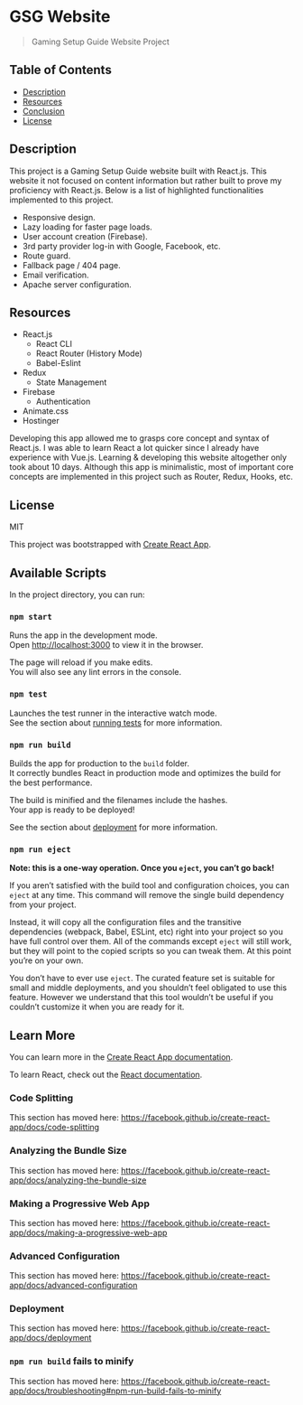 # **GSG Website**
> Gaming Setup Guide Website Project

## Table of Contents
- [ Description ](#desc)
- [ Resources ](#resources)
- [ Conclusion ](#conclusion)
- [ License ](#license)

<a name="desc"></a>
## Description
This project is a Gaming Setup Guide website built with React.js. This website it not focused on content information but rather built to prove my proficiency with React.js. Below is a list of highlighted functionalities implemented to this project.

- Responsive design.
- Lazy loading for faster page loads.
- User account creation (Firebase).
- 3rd party provider log-in with Google, Facebook, etc.
- Route guard.
- Fallback page / 404 page.
- Email verification.
- Apache server configuration.

<a name="resources"></a>
## Resources
- React.js
  - React CLI
  - React Router (History Mode)
  - Babel-Eslint
- Redux
   - State Management
- Firebase
  - Authentication
- Animate.css
- Hostinger

<a name="conclusion"></a>
Developing this app allowed me to grasps core concept and syntax of React.js. I was able to learn React a lot quicker since I already have experience with Vue.js. Learning & developing this website altogether only took about 10 days. Although this app is minimalistic, most of important core concepts are implemented in this project such as Router, Redux, Hooks, etc.

<a name="license"></a>
## License

MIT

This project was bootstrapped with [Create React App](https://github.com/facebook/create-react-app).

## Available Scripts

In the project directory, you can run:

### `npm start`

Runs the app in the development mode.<br />
Open [http://localhost:3000](http://localhost:3000) to view it in the browser.

The page will reload if you make edits.<br />
You will also see any lint errors in the console.

### `npm test`

Launches the test runner in the interactive watch mode.<br />
See the section about [running tests](https://facebook.github.io/create-react-app/docs/running-tests) for more information.

### `npm run build`

Builds the app for production to the `build` folder.<br />
It correctly bundles React in production mode and optimizes the build for the best performance.

The build is minified and the filenames include the hashes.<br />
Your app is ready to be deployed!

See the section about [deployment](https://facebook.github.io/create-react-app/docs/deployment) for more information.

### `npm run eject`

**Note: this is a one-way operation. Once you `eject`, you can’t go back!**

If you aren’t satisfied with the build tool and configuration choices, you can `eject` at any time. This command will remove the single build dependency from your project.

Instead, it will copy all the configuration files and the transitive dependencies (webpack, Babel, ESLint, etc) right into your project so you have full control over them. All of the commands except `eject` will still work, but they will point to the copied scripts so you can tweak them. At this point you’re on your own.

You don’t have to ever use `eject`. The curated feature set is suitable for small and middle deployments, and you shouldn’t feel obligated to use this feature. However we understand that this tool wouldn’t be useful if you couldn’t customize it when you are ready for it.

## Learn More

You can learn more in the [Create React App documentation](https://facebook.github.io/create-react-app/docs/getting-started).

To learn React, check out the [React documentation](https://reactjs.org/).

### Code Splitting

This section has moved here: https://facebook.github.io/create-react-app/docs/code-splitting

### Analyzing the Bundle Size

This section has moved here: https://facebook.github.io/create-react-app/docs/analyzing-the-bundle-size

### Making a Progressive Web App

This section has moved here: https://facebook.github.io/create-react-app/docs/making-a-progressive-web-app

### Advanced Configuration

This section has moved here: https://facebook.github.io/create-react-app/docs/advanced-configuration

### Deployment

This section has moved here: https://facebook.github.io/create-react-app/docs/deployment

### `npm run build` fails to minify

This section has moved here: https://facebook.github.io/create-react-app/docs/troubleshooting#npm-run-build-fails-to-minify
